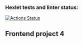 ### Hexlet tests and linter status:
[![Actions Status](https://github.com/dzencot/frontend-project-lvl4/workflows/hexlet-check/badge.svg)](https://github.com/dzencot/frontend-project-lvl4/actions)

## Frontend project 4